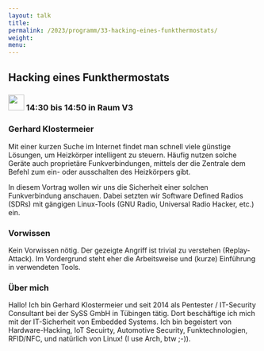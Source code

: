 ```yaml
---
layout: talk
title:
permalink: /2023/programm/33-hacking-eines-funkthermostats/
weight:
menu:
---
```

## Hacking eines Funkthermostats

### <img height = "32" src="../../../images/talk.svg"> 14:30 bis 14:50 in Raum V3

### Gerhard Klostermeier

Mit einer kurzen Suche im Internet findet man schnell viele günstige Lösungen, um Heizkörper intelligent zu steuern. Häufig nutzen solche Geräte auch proprietäre Funkverbindungen, mittels der die Zentrale dem Befehl zum ein- oder ausschalten des Heizkörpers gibt.

In diesem Vortrag wollen wir uns die Sicherheit einer solchen Funkverbindung anschauen. Dabei setzten wir Software Defined Radios (SDRs) mit gängigen Linux-Tools (GNU Radio, Universal Radio Hacker, etc.) ein.

### Vorwissen

Kein Vorwissen nötig. Der gezeigte Angriff ist trivial zu verstehen (Replay-Attack). Im Vordergrund steht eher die Arbeitsweise und (kurze) Einführung in verwendeten Tools.

### Über mich

Hallo! Ich bin Gerhard Klostermeier und seit 2014 als Pentester / IT-Security Consultant bei der SySS GmbH in Tübingen tätig. Dort beschäftige ich mich mit der IT-Sicherheit von Embedded Systems. Ich bin begeistert von Hardware-Hacking, IoT Secuirty, Automotive Security, Funktechnologien, RFID/NFC, und natürlich von Linux! (I use Arch, btw ;-)).

